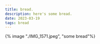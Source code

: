 ```yaml
---
title: bread.
description: here's some bread.
date: 2023-03-19
tags: bread
---
```


{% image "./IMG_1571.jpeg", "some bread"%}